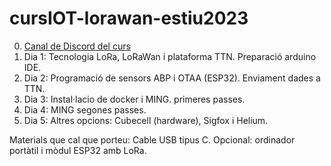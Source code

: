 # cursIOT-lorawan-estiu2023

0. [Canal de Discord del curs](https://discord.gg/7uRguK2D)
1. Dia 1: Tecnologia LoRa, LoRaWan i plataforma TTN. Preparació arduino IDE.
2. Dia 2: Programació de sensors ABP i OTAA (ESP32). Enviament dades a TTN.
3. Dia 3: Instal·lacio de docker i MING. primeres passes.
4. Dia 4: MING segones passes.
5. Dia 5: Altres opcions: Cubecell (hardware), Sigfox i Helium.

Materials que cal que porteu: Cable USB tipus C. Opcional: ordinador portàtil i mòdul ESP32 amb LoRa.

